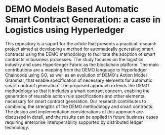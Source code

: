 # DEMO Models Based Automatic Smart Contract Generation: a case in Logistics using Hyperledger

This repository is a suport for the article that presents a practical research project aimed at developing a method for automatically generating smart contracts using the DEMO methodology to facilitate the adoption of smart contracts in business processes. The study focuses on the logistics industry and uses Hyperledger Fabric as the blockchain platform. The main contributions are a mapping from the DEMO language to Hyperledger Chaincode using GO, as well as an evolution of DEMO's Action Model Grammar, that enable specification of necessary elements for automatic smart contract generation. The proposed approach extends the DEMO methodology so that it includes a smart contract concern, enabling the generation of reusable action rule specifications and other elements necessary for smart contract generation. Our research contributes to combining the strengths of the DEMO methodology and smart contracts. The design and implementation considerations of this approach are discussed in detail, and the results can be applied in future business cases requiring enterprise interoperability supported by distributed ledger technology.
